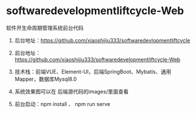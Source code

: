 # softwaredevelopmentliftcycle-Web
软件开生命周期管理系统前台代码

1. 后台地址：https://github.com/xiaoshijiu333/softwaredevlopmentliftcycle

2. 前台地址：https://github.com/xiaoshijiu333/softwaredevelopmentliftcycle-Web

3. 技术栈：前端VUE、Element-UI，后端SpringBoot、Mybatis、通用Mapper，数据库Mysql8.0

4. 系统效果图可以在 后端源代码的images/里面查看
   
5. 前台启动：npm install  、 npm run serve
